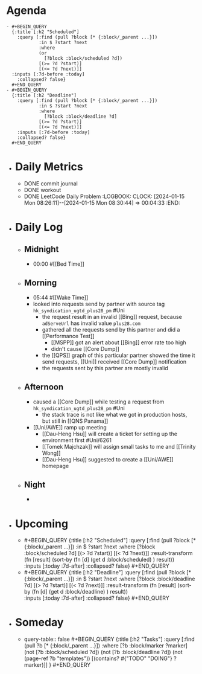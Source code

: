# Agenda
	- #+BEGIN_QUERY
	  {:title [:h2 "Scheduled"]
	    :query [:find (pull ?block [* {:block/_parent ...}])
	            :in $ ?start ?next
	            :where
	            (or
	              [?block :block/scheduled ?d])
	            [(>= ?d ?start)]
	            [(<= ?d ?next)]]
	  :inputs [:7d-before :today]
	    :collapsed? false}
	  #+END_QUERY
	- #+BEGIN_QUERY
	  {:title [:h2 "Deadline"]
	    :query [:find (pull ?block [* {:block/_parent ...}])
	            :in $ ?start ?next
	            :where
	              [?block :block/deadline ?d]
	            [(>= ?d ?start)]
	            [(<= ?d ?next)]]
	    :inputs [:7d-before :today]
	    :collapsed? false}
	  #+END_QUERY
- # Daily Metrics
	- DONE commit journal
	- DONE workout
	- DONE LeetCode Daily Problem
	  :LOGBOOK:
	  CLOCK: [2024-01-15 Mon 08:26:11]--[2024-01-15 Mon 08:30:44] =>  00:04:33
	  :END:
- # Daily Log
	- ## Midnight
		- 00:00 #[[Bed Time]]
	- ## Morning
		- 05:44 #[[Wake Time]]
		- looked into requests send by partner with source tag `hk_syndication_ugtd_plus28_pm` #Uni
			- the request result in an invalid [[Bing]] request, because `adServeUrl` has invalid value `plus28.com`
			- gathered all the requests send by this partner and did a [[Performance Test]]
				- [[MSPP]] got an alert about [[Bing]] error rate too high
				- didn't cause [[Core Dump]]
			- the [[QPS]] graph of this particular partner showed the time it send requests, [[Uni]] received [[Core Dump]] notification
			- the requests sent by this partner are mostly invalid
	- ## Afternoon
		- caused a [[Core Dump]] while testing a request from `hk_syndication_ugtd_plus28_pm` #Uni
			- the stack trace is not like what we got in production hosts, but still in [[QNS Panama]]
		- [[Uni/AWE]] ramp up meeting
			- [[Dau-Heng Hsu]] will create a ticket for setting up the environment first #Uni/6261
			- [[Tomek Majchzak]] will assign small tasks to me and [[Trinity Wong]]
			- [[Dau-Heng Hsu]] suggested to create a [[Uni/AWE]] homepage
	- ## Night
		-
- # Upcoming
	- #+BEGIN_QUERY
	  {:title [:h2 "Scheduled"]
	    :query [:find (pull ?block [* {:block/_parent ...}])
	            :in $ ?start ?next
	            :where
	              [?block :block/scheduled ?d]
	            [(> ?d ?start)]
	            [(< ?d ?next)]]
	  :result-transform (fn [result]
	                          (sort-by (fn [d]
	                                     (get d :block/scheduled) ) result))    
	  :inputs [:today :7d-after]
	    :collapsed? false}
	  #+END_QUERY
	- #+BEGIN_QUERY
	  {:title [:h2 "Deadline"]
	    :query [:find (pull ?block [* {:block/_parent ...}])
	            :in $ ?start ?next
	            :where
	              [?block :block/deadline ?d]
	            [(> ?d ?start)]
	            [(< ?d ?next)]]
	  :result-transform (fn [result]
	                          (sort-by (fn [d]
	                                     (get d :block/deadline) ) result))    
	  :inputs [:today :7d-after]
	    :collapsed? false}
	  #+END_QUERY
- # Someday
	- query-table:: false
	  #+BEGIN_QUERY
	  {:title [:h2 "Tasks"]
	   :query [:find (pull ?b [* {:block/_parent ...}])
	          :where
	          [?b :block/marker ?marker]
	          (not [?b :block/scheduled ?d])
	          (not [?b :block/deadline ?d])
	  (not (page-ref ?b "templates"))
	          [(contains? #{"TODO" "DOING"} ?marker)]]
	  }
	  #+END_QUERY